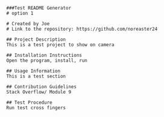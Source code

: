 
    ###Test README Generator
    # option 1

    # Created by Joe
    # Link to the repository: https://github.com/noreaster24

    ## Project Description
    This is a test project to show on camera

    ## Installation Instructions
    Open the program, install, run

    ## Usage Information
    This is a test section

    ## Contribution Guidelines
    Stack Overflow/ Module 9

    ## Test Procedure
    Run test cross fingers
